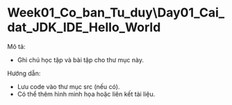 # Week01_Co_ban_Tu_duy\Day01_Cai_dat_JDK_IDE_Hello_World

Mô tả:
- Ghi chú học tập và bài tập cho thư mục này.

Hướng dẫn:
- Lưu code vào thư mục src (nếu có).
- Có thể thêm hình minh họa hoặc liên kết tài liệu.
